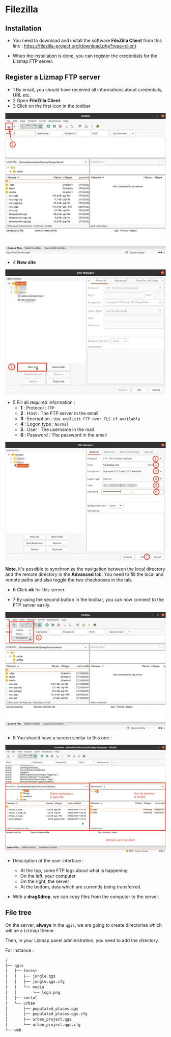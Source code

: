 # Filezilla

## Installation

* You need to download and install the software **FileZilla Client** from this link : 
https://filezilla-project.org/download.php?type=client
  
* When the installation is done, you can register the credentials for the Lizmap FTP server.
  
## Register a Lizmap FTP server

* 1 By email, you should have received all informations about credentials, URL etc.
* 2 Open **FileZilla Client**
* 3 Click on the first icon in the toolbar

![Filezilla](./media/ftp_1.jpg)

* 4 **New site**

![Filezilla](./media/ftp_2.jpg)

* 5 Fill all required information :
    * **1** : Protocol : `FTP`
    * **2** : Host : The FTP server in the email
    * **3** : Encryption : `Use explicit FTP over TLS if available`
    * **4** : Logon type : `Normal`
    * **5** : User : The username in the mail
    * **6** : Password : The password in the email

![Filezilla](./media/ftp_3.jpg)

**Note**, it's possible to synchronize the navigation between the local directory and the
remote directory in the **Advanced** tab. You need to fill the local and remote paths and
also toggle the two checkboxes in the tab.

* 6 Click **ok** for this server.

* 7 By using the second button in the toolbar, you can now connect to the FTP server easily.

![Filezilla](./media/ftp_4.jpg)

* 8 You should have a screen similar to this one : 

![Filezilla](./media/ftp_5.jpg)

* Description of the user interface : 
  * At the top, some FTP logs about what is happening
  * On the left, your computer
  * On the right, the server
  * At the bottom, data which are currently being transferred.
    
* With a **drag&drop**, we can copy files from the computer to the server.

## File tree

On the server, **always** in the `qgis`, we are going to create directories which will be a Lizmap theme.

Then, in your Lizmap panel administration, you need to add the directory.

For instance :

```bash
/
├── qgis
│   ├── forest
│   │   ├── jungle.qgs
│   │   ├── jungle.qgs.cfg
│   │   └── media
│   │       └── logo.png
│   ├── social
│   └── urban
│       ├── populated_places.qgs
│       ├── populated_places.qgs.cfg
│       ├── urban_project.qgs
│       └── urban_project.qgs.cfg
└── web
```
